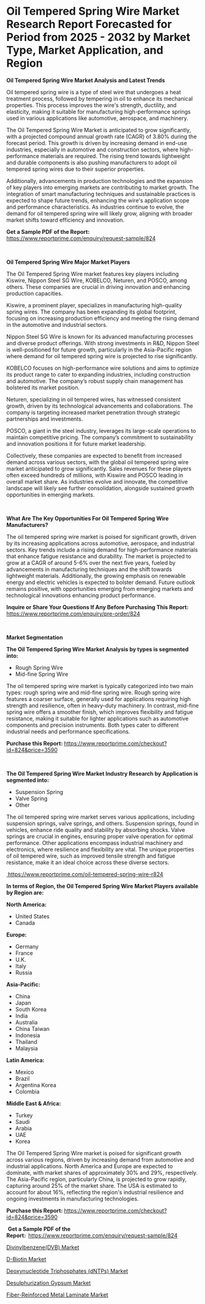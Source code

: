<p><h1>Oil Tempered Spring Wire Market Research Report Forecasted for Period from 2025 -  2032 by Market Type, Market Application, and Region</h1></p><p><strong>Oil Tempered Spring Wire Market Analysis and Latest Trends</strong></p>
<p><p>Oil tempered spring wire is a type of steel wire that undergoes a heat treatment process, followed by tempering in oil to enhance its mechanical properties. This process improves the wire's strength, ductility, and elasticity, making it suitable for manufacturing high-performance springs used in various applications like automotive, aerospace, and machinery.</p><p>The Oil Tempered Spring Wire Market is anticipated to grow significantly, with a projected compound annual growth rate (CAGR) of 3.80% during the forecast period. This growth is driven by increasing demand in end-use industries, especially in automotive and construction sectors, where high-performance materials are required. The rising trend towards lightweight and durable components is also pushing manufacturers to adopt oil tempered spring wires due to their superior properties.</p><p>Additionally, advancements in production technologies and the expansion of key players into emerging markets are contributing to market growth. The integration of smart manufacturing techniques and sustainable practices is expected to shape future trends, enhancing the wire's application scope and performance characteristics. As industries continue to evolve, the demand for oil tempered spring wire will likely grow, aligning with broader market shifts toward efficiency and innovation.</p></p>
<p><strong>Get a Sample PDF of the Report:&nbsp;</strong> <a href="https://www.reportprime.com/enquiry/request-sample/824?utm_campaign=7&utm_medium=2&utm_source=Github&utm_content=ia&utm_term=18032025&utm_id=oil-tempered-spring-wire">https://www.reportprime.com/enquiry/request-sample/824</a></p>
<p>&nbsp;</p>
<p><strong>Oil Tempered Spring Wire Major Market Players</strong></p>
<p><p>The Oil Tempered Spring Wire market features key players including Kiswire, Nippon Steel SG Wire, KOBELCO, Neturen, and POSCO, among others. These companies are crucial in driving innovation and enhancing production capacities. </p><p>Kiswire, a prominent player, specializes in manufacturing high-quality spring wires. The company has been expanding its global footprint, focusing on increasing production efficiency and meeting the rising demand in the automotive and industrial sectors.</p><p>Nippon Steel SG Wire is known for its advanced manufacturing processes and diverse product offerings. With strong investments in R&D, Nippon Steel is well-positioned for future growth, particularly in the Asia-Pacific region where demand for oil tempered spring wire is projected to rise significantly.</p><p>KOBELCO focuses on high-performance wire solutions and aims to optimize its product range to cater to expanding industries, including construction and automotive. The company’s robust supply chain management has bolstered its market position.</p><p>Neturen, specializing in oil tempered wires, has witnessed consistent growth, driven by its technological advancements and collaborations. The company is targeting increased market penetration through strategic partnerships and investments.</p><p>POSCO, a giant in the steel industry, leverages its large-scale operations to maintain competitive pricing. The company’s commitment to sustainability and innovation positions it for future market leadership.</p><p>Collectively, these companies are expected to benefit from increased demand across various sectors, with the global oil tempered spring wire market anticipated to grow significantly. Sales revenues for these players often exceed hundreds of millions, with Kiswire and POSCO leading in overall market share. As industries evolve and innovate, the competitive landscape will likely see further consolidation, alongside sustained growth opportunities in emerging markets.</p></p>
<p>&nbsp;</p>
<p><strong>What Are The Key Opportunities For Oil Tempered Spring Wire Manufacturers?</strong></p>
<p><p>The oil tempered spring wire market is poised for significant growth, driven by its increasing applications across automotive, aerospace, and industrial sectors. Key trends include a rising demand for high-performance materials that enhance fatigue resistance and durability. The market is projected to grow at a CAGR of around 5-6% over the next five years, fueled by advancements in manufacturing techniques and the shift towards lightweight materials. Additionally, the growing emphasis on renewable energy and electric vehicles is expected to bolster demand. Future outlook remains positive, with opportunities emerging from emerging markets and technological innovations enhancing product performance.</p></p>
<p><strong>Inquire or Share Your Questions If Any Before Purchasing This Report:</strong> <a href="https://www.reportprime.com/enquiry/pre-order/824?utm_campaign=7&utm_medium=2&utm_source=Github&utm_content=ia&utm_term=18032025&utm_id=oil-tempered-spring-wire">https://www.reportprime.com/enquiry/pre-order/824</a></p>
<p>&nbsp;</p>
<p><strong>Market Segmentation</strong></p>
<p><strong>The Oil Tempered Spring Wire Market Analysis by types is segmented into:</strong></p>
<p><ul><li>Rough Spring Wire</li><li>Mid-fine Spring Wire</li></ul></p>
<p><p>The oil tempered spring wire market is typically categorized into two main types: rough spring wire and mid-fine spring wire. Rough spring wire features a coarser surface, generally used for applications requiring high strength and resilience, often in heavy-duty machinery. In contrast, mid-fine spring wire offers a smoother finish, which improves flexibility and fatigue resistance, making it suitable for lighter applications such as automotive components and precision instruments. Both types cater to different industrial needs and performance specifications.</p></p>
<p><strong>Purchase this Report:&nbsp;</strong><a href="https://www.reportprime.com/checkout?id=824&price=3590&utm_campaign=7&utm_medium=2&utm_source=Github&utm_content=ia&utm_term=18032025&utm_id=oil-tempered-spring-wire">https://www.reportprime.com/checkout?id=824&price=3590</a></p>
<p>&nbsp;</p>
<p><strong>The Oil Tempered Spring Wire Market Industry Research by Application is segmented into:</strong></p>
<p><ul><li>Suspension Spring</li><li>Valve Spring</li><li>Other</li></ul></p>
<p><p>The oil tempered spring wire market serves various applications, including suspension springs, valve springs, and others. Suspension springs, found in vehicles, enhance ride quality and stability by absorbing shocks. Valve springs are crucial in engines, ensuring proper valve operation for optimal performance. Other applications encompass industrial machinery and electronics, where resilience and flexibility are vital. The unique properties of oil tempered wire, such as improved tensile strength and fatigue resistance, make it an ideal choice across these diverse sectors.</p></p>
<p><a href="https://www.reportprime.com/oil-tempered-spring-wire-r824?utm_campaign=7&utm_medium=2&utm_source=Github&utm_content=ia&utm_term=18032025&utm_id=oil-tempered-spring-wire">&nbsp;https://www.reportprime.com/oil-tempered-spring-wire-r824</a></p>
<p><strong>In terms of Region, the Oil Tempered Spring Wire Market Players available by Region are:</strong></p>
<p>
    <p> <strong> North America: </strong>
        <ul>
            <li>United States</li>
            <li>Canada</li>
        </ul>
        </p> 
    <p> <strong> Europe: </strong>
        <ul>
            <li>Germany</li>
            <li>France</li>
            <li>U.K.</li>
            <li>Italy</li>
            <li>Russia</li>
        </ul>
        </p> 
    <p> <strong> Asia-Pacific: </strong>
        <ul>
            <li>China</li>
            <li>Japan</li>
            <li>South Korea</li>
            <li>India</li>
            <li>Australia</li>
            <li>China Taiwan</li>
            <li>Indonesia</li>
            <li>Thailand</li>
            <li>Malaysia</li>
        </ul>
        </p> 
    <p> <strong> Latin America: </strong>
        <ul>
            <li>Mexico</li>
            <li>Brazil</li>
            <li>Argentina Korea</li>
            <li>Colombia</li>
        </ul>
        </p> 
    <p> <strong> Middle East & Africa: </strong>
        <ul>
            <li>Turkey</li>
            <li>Saudi</li>
            <li>Arabia</li>
            <li>UAE</li>
            <li>Korea</li>
        </ul>
    </p>
    </p>
<p><p>The Oil Tempered Spring Wire market is poised for significant growth across various regions, driven by increasing demand from automotive and industrial applications. North America and Europe are expected to dominate, with market shares of approximately 30% and 29%, respectively. The Asia-Pacific region, particularly China, is projected to grow rapidly, capturing around 25% of the market share. The USA is estimated to account for about 16%, reflecting the region's industrial resilience and ongoing investments in manufacturing technologies.</p></p>
<p><strong>Purchase this Report: </strong><a href="https://www.reportprime.com/checkout?id=824&price=3590&utm_campaign=7&utm_medium=2&utm_source=Github&utm_content=ia&utm_term=18032025&utm_id=oil-tempered-spring-wire">https://www.reportprime.com/checkout?id=824&price=3590</a></p>
<p>&nbsp;<strong>Get a Sample PDF of the Report:&nbsp;&nbsp;</strong><a href="https://www.reportprime.com/enquiry/request-sample/824?utm_campaign=7&utm_medium=2&utm_source=Github&utm_content=ia&utm_term=18032025&utm_id=oil-tempered-spring-wire">https://www.reportprime.com/enquiry/request-sample/824</a></p>
<p><strong></strong></p>
<p><p><a href="https://github.com/gasiorgary79/Market-Research-Report-List-1/blob/main/divinylbenzenedvb-market.md?utm_campaign=7&utm_medium=2&utm_source=Github&utm_content=ia&utm_term=18032025&utm_id=oil-tempered-spring-wire">Divinylbenzene(DVB) Market</a></p><p><a href="https://github.com/wyettillesr4/Market-Research-Report-List-1/blob/main/d-biotin-market.md?utm_campaign=7&utm_medium=2&utm_source=Github&utm_content=ia&utm_term=18032025&utm_id=oil-tempered-spring-wire">D-Biotin Market</a></p><p><a href="https://github.com/bufkamaiahi7/Market-Research-Report-List-1/blob/main/deoxynucleotide-triphosphates-dntps-market.md?utm_campaign=7&utm_medium=2&utm_source=Github&utm_content=ia&utm_term=18032025&utm_id=oil-tempered-spring-wire">Deoxynucleotide Triphosphates (dNTPs) Market</a></p><p><a href="https://github.com/vigatoimrene04/Market-Research-Report-List-1/blob/main/desulphurization-gypsum-market.md?utm_campaign=7&utm_medium=2&utm_source=Github&utm_content=ia&utm_term=18032025&utm_id=oil-tempered-spring-wire">Desulphurization Gypsum Market</a></p><p><a href="https://github.com/supashcriana/Market-Research-Report-List-1/blob/main/fiber-reinforced-metal-laminate-market.md?utm_campaign=7&utm_medium=2&utm_source=Github&utm_content=ia&utm_term=18032025&utm_id=oil-tempered-spring-wire">Fiber-Reinforced Metal Laminate Market</a></p></p>